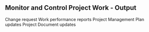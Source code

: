## Monitor and Control Project Work - Output
Change request
Work performance reports
Project Management Plan updates
Project Document updates



